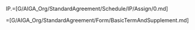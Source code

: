 

IP.=[G/AIGA_Org/StandardAgreement/Schedule/IP/Assign/0.md]

=[G/AIGA_Org/StandardAgreement/Form/BasicTermAndSupplement.md]